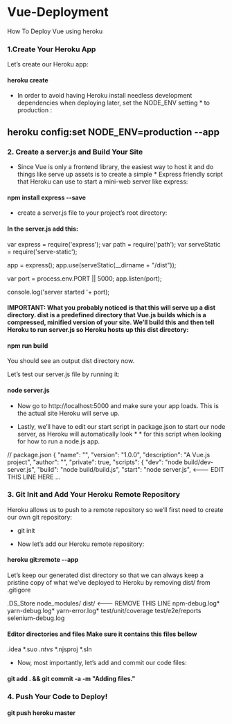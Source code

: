 # Vue-Deployment
How To Deploy Vue using heroku
### 1.Create Your Heroku App
 Let’s create our Heroku app:
 #### heroku create <YOUR-PROJECT-NAME-HERE>
 * In order to avoid having Heroku install needless development dependencies when deploying later, set the NODE_ENV setting   * to production :
 ## heroku config:set NODE_ENV=production --app <YOUR-PROJECT-NAME-HERE>

### 2. Create a server.js and Build Your Site

* Since Vue is only a frontend library, the easiest way to host it and do things like serve up assets is to create a simple * Express friendly script that Heroku can use to start a mini-web server like  express:

 #### npm install express --save

* create a server.js file to your project’s root directory:

#### In the server.js add this:

var express = require('express');
var path = require('path');
var serveStatic = require('serve-static');

app = express();
app.use(serveStatic(__dirname + "/dist"));

var port = process.env.PORT || 5000;
app.listen(port);

console.log('server started '+ port);

#### IMPORTANT: What you probably noticed is that this will serve up a dist directory. dist is a predefined directory that Vue.js builds which is a compressed, minified version of your site. We’ll build this and then tell Heroku to run server.js so Heroku hosts up this dist directory:

#### npm run build

You should see an output dist directory now.

Let’s test our server.js file by running it:

#### node server.js

* Now go to http://localhost:5000 and make sure your app loads. This is the actual site Heroku will serve up.

* Lastly, we’ll have to edit our start script in package.json to start our node server, as Heroku will automatically look * * for this script when looking for how to run a node.js app.

// package.json
{
  "name": "<YOUR-PROJECT-NAME-HERE>",
  "version": "1.0.0",
  "description": "A Vue.js project",
  "author": "",
  "private": true,
  "scripts": {
    "dev": "node build/dev-server.js",
    "build": "node build/build.js",
    "start": "node server.js",   <--- EDIT THIS LINE HERE 
...

### 3. Git Init and Add Your Heroku Remote Repository

Heroku allows us to push to a remote repository so we’ll first need to create our own git repository:

* git init

* Now let’s add our Heroku remote repository:

#### heroku git:remote --app <YOUR-PROJECT-NAME-HERE>

Let’s keep our generated dist directory so that we can always keep a pristine copy of what we’ve deployed to Heroku by removing dist/ from .gitigore

.DS_Store
node_modules/
dist/  <--- REMOVE THIS LINE
npm-debug.log*
yarn-debug.log*
yarn-error.log*
test/unit/coverage
test/e2e/reports
selenium-debug.log

#### Editor directories and files Make sure it contains this files bellow
.idea
*.suo
*.ntvs*
*.njsproj
*.sln

* Now, most importantly, let’s add and commit our code files:

#### git add . && git commit -a -m "Adding files."

### 4. Push Your Code to Deploy!

 #### git push heroku master
